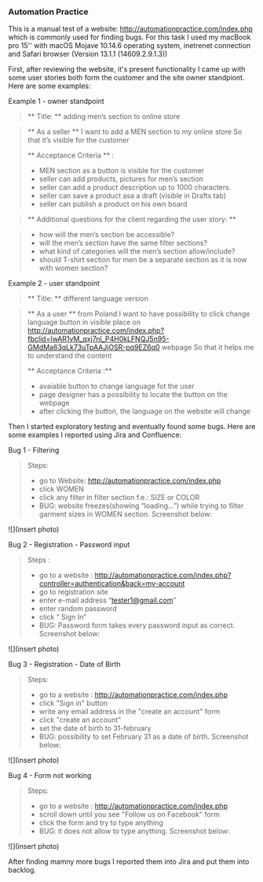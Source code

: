### Automation Practice 

This is a manual test of a website: http://automationpractice.com/index.php which is commonly used for finding bugs. For this task I used my macBook pro 15'' with macOS Mojave 10.14.6 operating system, inetrenet connection and Safari browser (Version 13.1.1 (14609.2.9.1.3))

First, after reviewing the website, it's present functionality I came up with some user stories both form the customer and the site owner standpiont. Here are some examples:

Example 1 - owner standpoint
> ** Title: ** adding men’s section to online store
 
> ** As a seller **
> I want to add a MEN section to my online store
> So that it’s visible for the customer
> 
> ** Acceptance Criteria ** :
>- MEN section as a button is visible for the customer
>- seller can add products, pictures for men’s section
>- seller can add a product description up to 1000 characters. 
>- seller can save a product asa a draft (visible in Drafts tab)
>- seller can publish a product on his own board

> ** Additional questions for the client regarding the user story: **

> - how will the men’s section be accessible?
> - will the men’s section have the same filter sections?
> - what kind of categories will the men’s section allow/include?
> - should T-shirt section for men be a separate section as it is now with women section?

Example 2 - user standpoint

> ** Title: ** different language version

> ** As a user **
from Poland I want to have possibility to click change language button in visible place on 
http://automationpractice.com/index.php?fbclid=IwAR1vM_qxj7nI_P4H0kLFNQJ5n95-GMdMa63qLk73uTpAAJjOSR-pq9EZ6q0 webpage
So that it helps me to understand the content
> 
> ** Acceptance Criteria :**
>
> - avaiable button to change language fot the user
> - page designer has a possibility to locate the button on the webpage
> - after clicking the button, the language on the website will change

Then I started exploratory testing and eventually found some bugs. Here are some examples I reported using Jira and Confluence:

Bug 1 - Filtering
> Steps:
> - go to Website: http://automationpractice.com/index.php
> - click WOMEN
> - click any filter in filter section f.e.: SIZE or COLOR
> - BUG: website freezes(showing “loading…”) while trying to filter garment sizes in WOMEN section. Screenshot below:

 ![](insert photo)
 
Bug 2 - Registration - Password input

> Steps :
> - go to a website : http://automationpractice.com/index.php?controller=authentication&back=my-account
> - go to registration site
> - enter e-mail address “tester1@gmail.com”
> - enter random password
> - click “ Sign In” 
> - BUG: Password form takes every password input as correct. Screenshot below:

 ![](insert photo)
 
 Bug 3 - Registration - Date of Birth
 
 > Steps:
 > - go to a website : http://automationpractice.com/index.php
 > - click "Sign in" button
 > - write any email address in the "create an account" form
 > - click "create an account"
 > - set the date of birth to 31-february 
 > - BUG: possibility to set February 31 as a date of birth. Screenshot below:
 
  ![](insert photo)
 
 Bug 4 - Form not working
 
 > Steps:
 > - go to a website : http://automationpractice.com/index.php
 > - scroll down until you see "Follow us on Facebook" form
 > - click the form and try to type anything
 > - BUG: it does not allow to type anything. Screenshot below:
 
  ![](insert photo)
  
   After finding mamny more bugs I reported them into Jira and put them into backlog.
 
